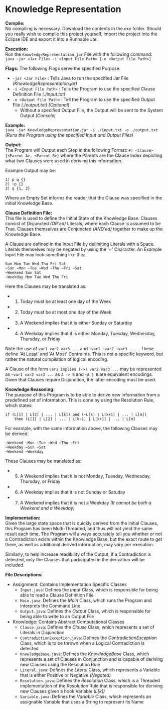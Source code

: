Knowledge Representation
========================

**Compile:**<br>
No compiling is necessary. Download the contents in the *exe* folder. Should you really wish to compile this project yourself, import the project into the Eclipse IDE and export it into a Runnable Jar.

**Execution:**<br>
Run the `KnowledgeRepresentation.jar` File with the following command:<br>
`java -jar <Jar File> -i <Input File Path> [-o <Output File Path>]`

**Flags:**
The following Flags serve the specified Purpose:
 - `-jar <Jar File>` : Tells Java to run the specified Jar File *(KnowledgeRepresentation.jar)*
 - `-i <Input File Path>` : Tells the Program to use the specified Clause Definition File *(./input.txt)*
 - `-o <Output File Path>` : Tell the Program to use the specified Output File *(./output.txt)* *[Optional]*
    - Without a specified Output File, the Output will be sent to the System Output *(Console)*

**Example:**<br>
`java -jar KnowledgeRepresentation.jar -i ./input.txt -o ./output.txt` *(Runs the Program using the specified Input and Output Files)*

**Output:**<br>
The Program will Output each Step in the following Format: `#) <Clause> {<Parent A>, <Parent B>}` where the Parents are the Clause Index depicting what two Clauses were used in deriving this information.

Example Output may be:

    1) p q {}
    2) ~p {}
    3) q {1, 2}

Where an Empty Set informs the reader that the Clause was specified in the initial Knowledge Base.

**Clause Definition File:**<br>
This file is used to define the Initial State of the Knowledge Base. Clauses consist of Disjuncted *(OR'ed)* Literals, where each Clause is assumed to be True. Clauses themselves are Conjuncted *(AND'ed)* together to make up the Knowledge Base.

A Clause are defined in the Input File by delimiting Literals with a Space. Literals themselves may be negated by using the '~' Character. An Example Input File may look something like this:

    Sun Mon Tue Wed Thu Fri Sat
    ~Sun ~Mon ~Tue ~Wed ~Thu ~Fri ~Sat
    ~Weekend Sun Sat
    ~Weekday Mon Tue Wed Thu Fri

Here the Clauses may be translated as:
 - 1) Today must be at least one day of the Week
 - 2) Today must be at most one day of the Week
 - 3) A Weekend implies that it is either Sunday or Saturday
 - 4) A Weekday implies that it is either Monday, Tuesday, Wednesday, Thursday, or Friday

Note the use of `var1 var2 var3 ...` and `~var1 ~var2 ~var3 ... `. These define 'At Least' and 'At Most' Contraints. This is not a specific keyword, but rather the natural compilation of logical encoding.

A Clause of the form `var1 implies (->) var2 var3 ...` may be represented as `~var1 var2 var3 ...` as `A -> B` and `~A | B` are equivalent encodings. Given that Clauses require Disjunction, the latter encoding must be used.

**Knowledge Reasoning:**<br>
The purpose of this Program is to be able to derive new information from a predefined set of information. This is done by using the Resolution Rule, which states:

    if (L[1] | L[2] | ... | L[k]) and (~L[k] | L[k+1] | ... | L[m])
        then (L[1] | L[2] | ... | L[k-1] | L[k+1] | ... | L[m]

For example, with the same information above, the following Clauses may be derived:

    ~Weekend ~Mon ~Tue ~Wed ~Thu ~Fri
    ~Weekday ~Sun ~Sat
    ~Weekend ~Weekday

These Clauses may be translated as:
 - 5) A Weekend implies that it is not Monday, Tuesday, Wednesday, Thursday, or Friday
 - 6) A Weekday implies that it is not Sunday or Satuday
 - 7) A Weekend implies that it is not a Weekday *(It cannot be both a Weekend and a Weekday)*

**Implementation:**<br>
Given the large state space that is quickly derived from the initial Clauses, this Program has been Multi-Threaded, and thus will not yield the same result each time. The Program will always accurately tell you whether or not a Contradiction exists within the Knowledge Base, but the exact route to get there, as well as additional derived information, may vary per execution.

Similarly, to help increase readibility of the Output, if a Contradiction is detected, only the Clauses that participated in the derivation will be included.

**File Descriptions:**<br>
 - Assignment: Contains Implementation Specific Classes
    - `Input.java`: Defines the *Input* Class, which is responsible for being able to read a Clause Definition File
    - `Main.java`: Defines the *Main* Class, which runs the Program and interprets the Command Line
    - `Output.java`: Defines the *Output* Class, which is responsible for being able to write to an Output File
 - Knowledge: Contains Abstract Computational Classes
    - `Clause.java`: Defines the *Clause* Class, which represents a set of Literals in Disjunction
    - `ContradictionException.java`: Defines the *ContradictionException* Class, which is to be thrown when a Logical Contradiction is detected
    - `KnowledgeBase.java`: Defines the *KnowledgeBase* Class, which represents a set of Clauses in Conjunction and is capable of deriving new Clauses using the Resolution Rule
    - `Literal.java`: Defines the *Literal* Class, which represents a Variable that is either Positive or Negative *(Negated)*
    - `Resolution.java`: Defines the *Resolution* Class, which is a Threaded implementation of the Resolution Rule that is responsible for deriving new Clauses given a hook Variable *(L[k])*
    - `Variable.java`: Defines the *Variable* Class, which represents an assignable Variable that uses a String to represent its Name
